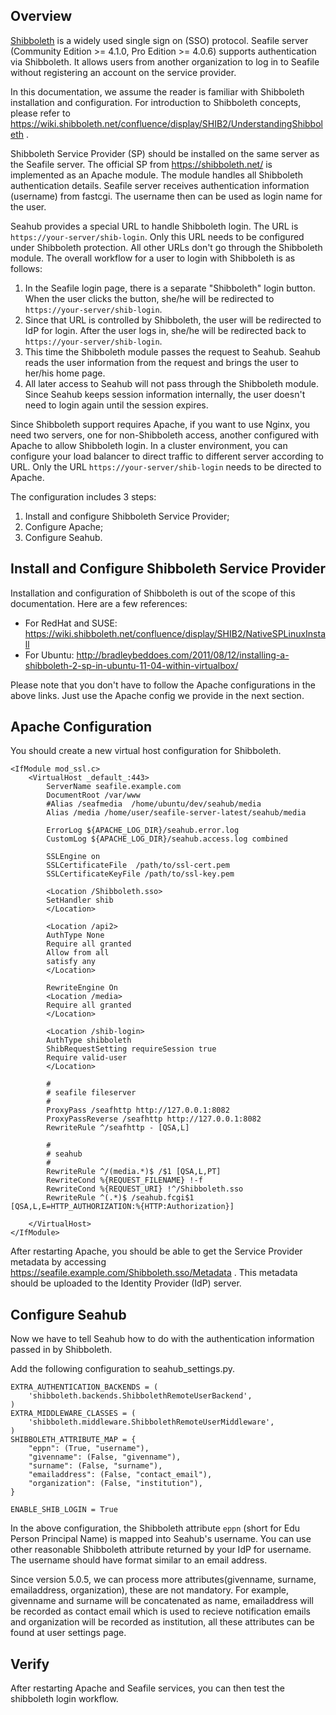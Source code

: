 ## Overview

[Shibboleth](https://shibboleth.net/) is a widely used single sign on (SSO) protocol. Seafile server (Community Edition >= 4.1.0, Pro Edition >= 4.0.6) supports authentication via Shibboleth. It allows users from another organization to log in to Seafile without registering an account on the service provider.

In this documentation, we assume the reader is familiar with Shibboleth installation and configuration. For introduction to Shibboleth concepts, please refer to https://wiki.shibboleth.net/confluence/display/SHIB2/UnderstandingShibboleth .

Shibboleth Service Provider (SP) should be installed on the same server as the Seafile server. The official SP from https://shibboleth.net/ is implemented as an Apache module. The module handles all Shibboleth authentication details. Seafile server receives authentication information (username) from fastcgi. The username then can be used as login name for the user.

Seahub provides a special URL to handle Shibboleth login. The URL is `https://your-server/shib-login`. Only this URL needs to be configured under Shibboleth protection. All other URLs don't go through the Shibboleth module. The overall workflow for a user to login with Shibboleth is as follows:

1. In the Seafile login page, there is a separate "Shibboleth" login button. When the user clicks the button, she/he will be redirected to `https://your-server/shib-login`.
2. Since that URL is controlled by Shibboleth, the user will be redirected to IdP for login. After the user logs in, she/he will be redirected back to `https://your-server/shib-login`.
3. This time the Shibboleth module passes the request to Seahub. Seahub reads the user information from the request and brings the user to her/his home page.
4. All later access to Seahub will not pass through the Shibboleth module. Since Seahub keeps session information internally, the user doesn't need to login again until the session expires.

Since Shibboleth support requires Apache, if you want to use Nginx, you need two servers, one for non-Shibboleth access, another configured with Apache to allow Shibboleth login. In a cluster environment, you can configure your load balancer to direct traffic to different server according to URL. Only the URL `https://your-server/shib-login` needs to be directed to Apache.

The configuration includes 3 steps:

1. Install and configure Shibboleth Service Provider;
2. Configure Apache;
3. Configure Seahub.

## Install and Configure Shibboleth Service Provider

Installation and configuration of Shibboleth is out of the scope of this documentation. Here are a few references:

* For RedHat and SUSE: https://wiki.shibboleth.net/confluence/display/SHIB2/NativeSPLinuxInstall
* For Ubuntu: http://bradleybeddoes.com/2011/08/12/installing-a-shibboleth-2-sp-in-ubuntu-11-04-within-virtualbox/

Please note that you don't have to follow the Apache configurations in the above links. Just use the Apache config we provide in the next section.

## Apache Configuration

You should create a new virtual host configuration for Shibboleth.

```
<IfModule mod_ssl.c>
    <VirtualHost _default_:443>
        ServerName seafile.example.com
        DocumentRoot /var/www
        #Alias /seafmedia  /home/ubuntu/dev/seahub/media
        Alias /media /home/user/seafile-server-latest/seahub/media

        ErrorLog ${APACHE_LOG_DIR}/seahub.error.log
        CustomLog ${APACHE_LOG_DIR}/seahub.access.log combined

        SSLEngine on
        SSLCertificateFile  /path/to/ssl-cert.pem
        SSLCertificateKeyFile /path/to/ssl-key.pem

        <Location /Shibboleth.sso>
        SetHandler shib
        </Location>

        <Location /api2>
        AuthType None
        Require all granted
        Allow from all
        satisfy any
        </Location>

        RewriteEngine On
        <Location /media>
        Require all granted
        </Location>

        <Location /shib-login>
        AuthType shibboleth
        ShibRequestSetting requireSession true
        Require valid-user
        </Location>

        #
        # seafile fileserver
        #
        ProxyPass /seafhttp http://127.0.0.1:8082
        ProxyPassReverse /seafhttp http://127.0.0.1:8082
        RewriteRule ^/seafhttp - [QSA,L]

        #
        # seahub
        #
        RewriteRule ^/(media.*)$ /$1 [QSA,L,PT]
        RewriteCond %{REQUEST_FILENAME} !-f
        RewriteCond %{REQUEST_URI} !^/Shibboleth.sso
        RewriteRule ^(.*)$ /seahub.fcgi$1 [QSA,L,E=HTTP_AUTHORIZATION:%{HTTP:Authorization}]

    </VirtualHost>
</IfModule>

```

After restarting Apache, you should be able to get the Service Provider metadata by accessing https://seafile.example.com/Shibboleth.sso/Metadata . This metadata should be uploaded to the Identity Provider (IdP) server.

## Configure Seahub

Now we have to tell Seahub how to do with the authentication information passed in by Shibboleth.

Add the following configuration to seahub_settings.py.

```
EXTRA_AUTHENTICATION_BACKENDS = (
    'shibboleth.backends.ShibbolethRemoteUserBackend',
)
EXTRA_MIDDLEWARE_CLASSES = (
    'shibboleth.middleware.ShibbolethRemoteUserMiddleware',
)
SHIBBOLETH_ATTRIBUTE_MAP = {
    "eppn": (True, "username"),
    "givenname": (False, "givenname"),
    "surname": (False, "surname"),
    "emailaddress": (False, "contact_email"),
    "organization": (False, "institution"),    
}

ENABLE_SHIB_LOGIN = True
```

In the above configuration, the Shibboleth attribute `eppn` (short for Edu Person Principal Name) is mapped into Seahub's username. You can use other reasonable Shibboleth attribute returned by your IdP for username. The username should have format similar to an email address.

Since version 5.0.5, we can process more attributes(givenname, surname, emailaddress, organization), these are not mandatory. For example, givenname and surname will be concatenated as name, emailaddress will be recorded as contact email which is used to recieve notification emails and organization will be recorded as institution, all these attributes can be found at user settings page. 

## Verify

After restarting Apache and Seafile services, you can then test the shibboleth login workflow.
